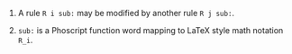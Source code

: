 1. A rule `R i sub:` may be modified by another rule `R j sub:`.

2. `sub:` is a Phoscript function word mapping to LaTeX style math notation `R_i`.
